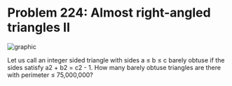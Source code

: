 # Problem 224: Almost right-angled triangles II

![graphic](img224.gif)

Let us call an integer sided triangle with sides a ≤ b ≤ c barely obtuse
if the sides satisfy a2 + b2 = c2 - 1. How many barely obtuse triangles
are there with perimeter ≤ 75,000,000?